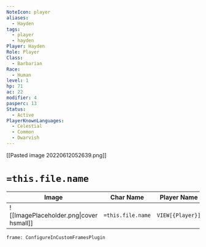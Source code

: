 ```yaml
---
NoteIcon: player
aliases:
  - Hayden
tags:
  - player
  - hayden
Player: Hayden
Role: Player
Class:
  - Barbarian
Race:
  - Human
level: 1
hp: 71
ac: 22
modifier: 4
pasperc: 13
Status:
  - Active
PlayerKnownLanguages:
  - Celestial
  - Common
  - Dwarvish
---
```




[[Pasted image 20220612052639.png]]

# `=this.file.name`

| Image                                              | Char Name         | Player Name    | Class         | Race         | Level         |
| -------------------------------------------------- | ----------------- | -------------- | ------------- | ------------ | ------------- |
| ![[ImagePlaceholder.png\|cover hsmall]] | `=this.file.name` |  `VIEW[{Player}]` | `VIEW[{Class}]` | `VIEW[{Race}]` | `VIEW[{level}]` |

```custom-frames
frame: ConfigureInCustomFramesPlugin
```

